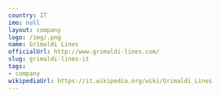 ```yaml
---
country: IT
imo: null
layout: company
logo: /img/.png
name: Grimaldi Lines
officialUrl: http://www.grimaldi-lines.com/
slug: grimaldi-lines-it
tags:
- company
wikipediaUrl: https://it.wikipedia.org/wiki/Grimaldi_Lines
---
```


